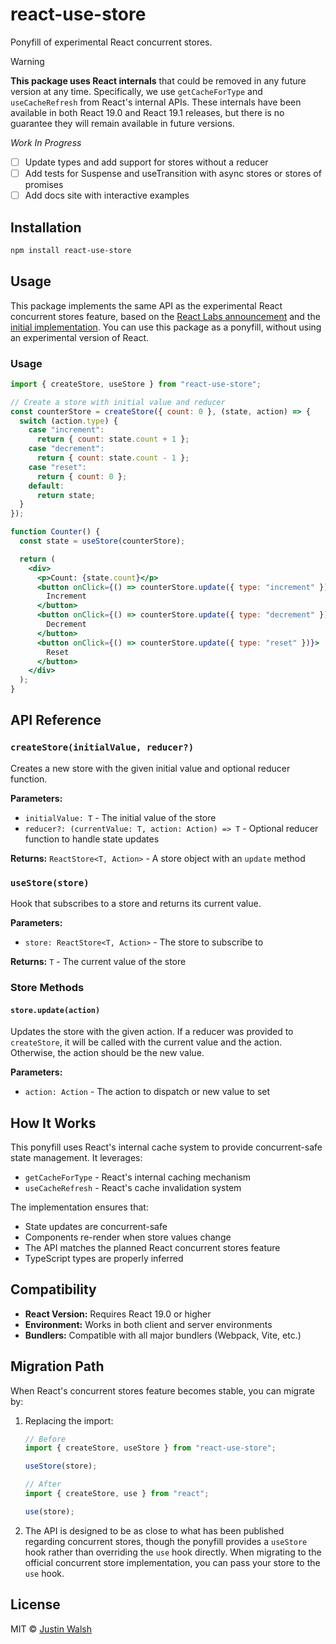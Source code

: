 # react-use-store

Ponyfill of experimental React concurrent stores.
> [!WARNING]
> **This package uses React internals** that could be removed in any future version at any time. Specifically, we use `getCacheForType` and `useCacheRefresh` from React's internal APIs. These internals have been available in both React 19.0 and React 19.1 releases, but there is no guarantee they will remain available in future versions.

_Work In Progress_  
- [ ] Update types and add support for stores without a reducer
- [ ] Add tests for Suspense and useTransition with async stores or stores of promises
- [ ] Add docs site with interactive examples

## Installation

```bash
npm install react-use-store
```

## Usage

This package implements the same API as the experimental React concurrent stores feature, based on the [React Labs announcement](https://react.dev/blog/2025/04/23/react-labs-view-transitions-activity-and-more#concurrent-stores) and the [initial implementation](https://github.com/facebook/react/pull/33215). You can use this package as a ponyfill, without using an experimental version of React.

### Usage

```jsx
import { createStore, useStore } from "react-use-store";

// Create a store with initial value and reducer
const counterStore = createStore({ count: 0 }, (state, action) => {
  switch (action.type) {
    case "increment":
      return { count: state.count + 1 };
    case "decrement":
      return { count: state.count - 1 };
    case "reset":
      return { count: 0 };
    default:
      return state;
  }
});

function Counter() {
  const state = useStore(counterStore);

  return (
    <div>
      <p>Count: {state.count}</p>
      <button onClick={() => counterStore.update({ type: "increment" })}>
        Increment
      </button>
      <button onClick={() => counterStore.update({ type: "decrement" })}>
        Decrement
      </button>
      <button onClick={() => counterStore.update({ type: "reset" })}>
        Reset
      </button>
    </div>
  );
}
```

## API Reference

### `createStore(initialValue, reducer?)`

Creates a new store with the given initial value and optional reducer function.

**Parameters:**

- `initialValue: T` - The initial value of the store
- `reducer?: (currentValue: T, action: Action) => T` - Optional reducer function to handle state updates

**Returns:** `ReactStore<T, Action>` - A store object with an `update` method

### `useStore(store)`

Hook that subscribes to a store and returns its current value.

**Parameters:**

- `store: ReactStore<T, Action>` - The store to subscribe to

**Returns:** `T` - The current value of the store

### Store Methods

#### `store.update(action)`

Updates the store with the given action. If a reducer was provided to `createStore`, it will be called with the current value and the action. Otherwise, the action should be the new value.

**Parameters:**

- `action: Action` - The action to dispatch or new value to set

## How It Works

This ponyfill uses React's internal cache system to provide concurrent-safe state management. It leverages:

- `getCacheForType` - React's internal caching mechanism
- `useCacheRefresh` - React's cache invalidation system

The implementation ensures that:

- State updates are concurrent-safe
- Components re-render when store values change
- The API matches the planned React concurrent stores feature
- TypeScript types are properly inferred

## Compatibility

- **React Version:** Requires React 19.0 or higher
- **Environment:** Works in both client and server environments
- **Bundlers:** Compatible with all major bundlers (Webpack, Vite, etc.)

## Migration Path

When React's concurrent stores feature becomes stable, you can migrate by:

1. Replacing the import:

   ```jsx
   // Before
   import { createStore, useStore } from "react-use-store";

   useStore(store);

   // After
   import { createStore, use } from "react";

   use(store);
   ```

2. The API is designed to be as close to what has been published regarding concurrent stores, though the ponyfill provides a `useStore` hook rather than overriding the `use` hook directly. When migrating to the official concurrent store implementation, you can pass your store to the `use` hook.

## License

MIT © [Justin Walsh]()
